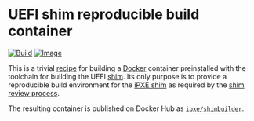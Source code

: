 # UEFI shim reproducible build container

[![Build](https://img.shields.io/github/actions/workflow/status/ipxe/shimbuilder/build.yml)](https://github.com/ipxe/shimbuilder/actions?query=workflow%3ABuild+branch%3Amaster)
[![Image](https://img.shields.io/docker/image-size/ipxe/shimbuilder)](https://hub.docker.com/r/ipxe/shimbuilder/)

This is a trivial [recipe](Dockerfile) for building a [Docker][docker]
container preinstalled with the toolchain for building the UEFI
[shim][shim].  Its only purpose is to provide a reproducible build
environment for the [iPXE shim][ipxeshim] as required by the [shim
review process][shimreview].

The resulting container is published on Docker Hub as
[`ipxe/shimbuilder`](https://hub.docker.com/r/ipxe/shimbuilder/).


[docker]: https://www.docker.com/
[ipxeshim]: https://github.com/ipxe/shim
[shim]: https://github.com/rhboot/shim
[shimreview]: https://github.com/rhboot/shim-review
